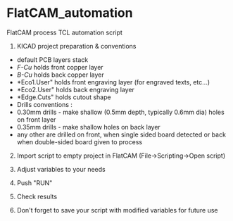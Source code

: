# FlatCAM_automation
FlatCAM process TCL automation script 

1. KICAD project preparation & conventions

- default PCB layers stack 
- *F-Cu* holds front copper layer
- *B-Cu* holds back copper layer
- *Eco1.User" holds front engraving layer (for engraved texts, etc...)
- *Eco2.User" holds back engraving layer
- *Edge.Cuts" holds cutout shape 
- Drills conventions : 
- 0.30mm drills - make shallow (0.5mm depth, typically 0.6mm dia) holes on front layer 
- 0.35mm drills - make shallow holes on back layer
- any other are drilled on front, when single sided board detected or back when double-sided board given to process

2. Import script to empty project in FlatCAM (File->Scripting->Open script)

3. Adjust variables to your needs 

4. Push "RUN"

5. Check results

6. Don't forget to save your script with modified variables for future use 
